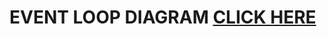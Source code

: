 # EVENT LOOP DIAGRAM [CLICK HERE](https://excalidraw.com/#json=MHy8JbxPBrkfWbAiH2kan,3gQFxq9WRv0SayHckutF-g)